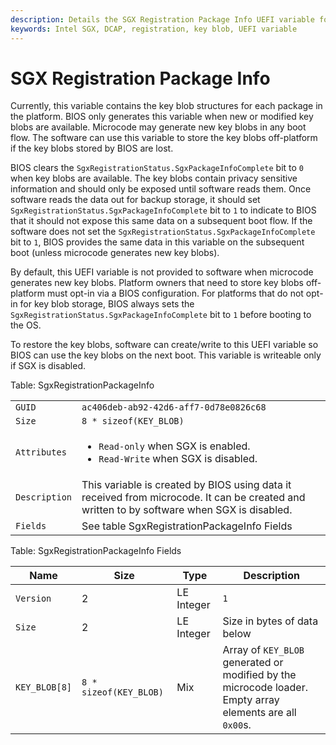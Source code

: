 ```yaml
---
description: Details the SGX Registration Package Info UEFI variable for key blob management.
keywords: Intel SGX, DCAP, registration, key blob, UEFI variable
---
```

<!---
Copyright (C) 2025 Intel Corporation
SPDX-License-Identifier: CC-BY-4.0
-->

# SGX Registration Package Info

Currently, this variable contains the key blob structures for each package in the platform.
BIOS only generates this variable when new or modified key blobs are available.
Microcode may generate new key blobs in any boot flow.
The software can use this variable to store the key blobs off-platform if the key blobs stored by BIOS are lost.

BIOS clears the `SgxRegistrationStatus.SgxPackageInfoComplete` bit to `0` when key blobs are available.
The key blobs contain privacy sensitive information and should only be exposed until software reads them.
Once software reads the data out for backup storage, it should set `SgxRegistrationStatus.SgxPackageInfoComplete` bit to `1` to indicate to BIOS that it should not expose this same data on a subsequent boot flow.
If the software does not set the `SgxRegistrationStatus.SgxPackageInfoComplete` bit to `1`, BIOS provides the same data in this variable on the subsequent boot (unless microcode generates new key blobs).

By default, this UEFI variable is not provided to software when microcode generates new key blobs.
Platform owners that need to store key blobs off-platform must opt-in via a BIOS configuration.
For platforms that do not opt-in for key blob storage, BIOS always sets the `SgxRegistrationStatus.SgxPackageInfoComplete` bit to `1` before booting to the OS.

To restore the key blobs, software can create/write to this UEFI variable so BIOS can use the key blobs on the next boot.
This variable is writeable only if SGX is disabled.

<!-- markdownlint-disable MD033 -->
Table: SgxRegistrationPackageInfo

|               |    |
|---------------|----|
| `GUID`        | `ac406deb-ab92-42d6-aff7-0d78e0826c68` |
| `Size`        | `8 * sizeof(KEY_BLOB)` |
| `Attributes`  |  <ul><li>`Read-only` when SGX is enabled.</li><li>`Read-Write` when SGX is disabled.</li></ul> |
| `Description` | This variable is created by BIOS using data it received from microcode. It can be created and written to by software when SGX is disabled. |
| `Fields` | See table SgxRegistrationPackageInfo Fields |
<!-- markdownlint-enable MD033 -->

<!-- markdownlint-disable MD033 -->
Table: SgxRegistrationPackageInfo Fields

| Name          | Size  | Type        | Description        |
|---------------|-------|-------------|--------------------|
| `Version`     | 2     | LE Integer |  `1` |
| `Size`        | 2     | LE Integer | Size in bytes of data below |
| `KEY_BLOB[8]` | `8 * sizeof(KEY_BLOB)` | Mix | Array of `KEY_BLOB` generated or modified by the microcode loader. <br />Empty array elements are all `0x00`s. |
<!-- markdownlint-enable MD033 -->
